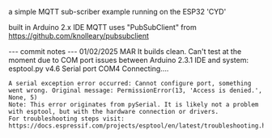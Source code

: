 a simple MQTT sub-scriber example running on the ESP32 'CYD'

built in Arduino 2.x IDE
MQTT uses "PubSubClient" from https://github.com/knolleary/pubsubclient

--- commit notes ---
01/02/2025 MAR
It builds clean.
Can't test at the moment due to COM port issues between Arduino 2.3.1 IDE and system:
    esptool.py v4.6
    Serial port COM4
    Connecting....

    A serial exception error occurred: Cannot configure port, something went wrong. Original message: PermissionError(13, 'Access is denied.', None, 5)
    Note: This error originates from pySerial. It is likely not a problem with esptool, but with the hardware connection or drivers.
    For troubleshooting steps visit: https://docs.espressif.com/projects/esptool/en/latest/troubleshooting.html
